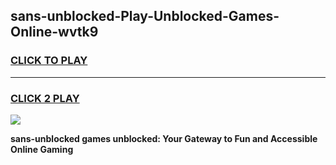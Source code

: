 
## sans-unblocked-Play-Unblocked-Games-Online-wvtk9
<h3>
<a href="https://premium76.site?title=sans-unblocked&ref=25A">CLICK TO PLAY</a></h3>
<hr>

<h3>
<a href="https://premium76.site?title=sans-unblocked&ref=25A">CLICK 2 PLAY</a>
  
</h3>

<a href="https://premium76.site?title=sans-unblocked&ref=25A"><img src="https://clearcache.store/games.png"></a>


**sans-unblocked games unblocked: Your Gateway to Fun and Accessible Online Gaming**
